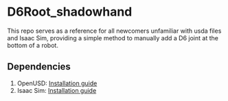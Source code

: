 # D6Root_shadowhand

This repo serves as a reference for all newcomers unfamiliar with usda files and Isaac Sim, providing a simple method to manually add a D6 joint at the bottom of a robot.

## Dependencies

1. OpenUSD: [Installation guide](https://github.com/PixarAnimationStudios/OpenUSD)
2. Isaac Sim: [Installation guide](https://docs.isaacsim.omniverse.nvidia.com/4.5.0/installation/download.html)

